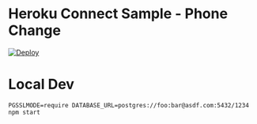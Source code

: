 # Heroku Connect Sample - Phone Change

[![Deploy](https://www.herokucdn.com/deploy/button.png)](https://heroku.com/deploy?template=https://github.com/shiny987/heroku-connect-phone-change)

# Local Dev

    PGSSLMODE=require DATABASE_URL=postgres://foo:bar@asdf.com:5432/1234 npm start
